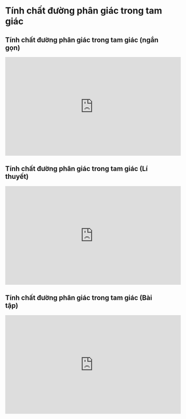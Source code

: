 # Tính chất đường phân giác trong tam giác
## Tính chất đường phân giác trong tam giác (ngắn gọn)
<iframe width="560" height="315" src="https://www.youtube.com/embed/PYQgGcftnJk?si=K0Yd1PnYWJcc_buQ" title="YouTube video player" frameborder="0" allow="accelerometer; autoplay; clipboard-write; encrypted-media; gyroscope; picture-in-picture; web-share" referrerpolicy="strict-origin-when-cross-origin" allowfullscreen></iframe>

## Tính chất đường phân giác trong tam giác (Lí thuyết)
<iframe width="560" height="315" src="https://www.youtube.com/embed/PYQgGcftnJk?si=qIpstPTpUkYagiXt" title="YouTube video player" frameborder="0" allow="accelerometer; autoplay; clipboard-write; encrypted-media; gyroscope; picture-in-picture; web-share" referrerpolicy="strict-origin-when-cross-origin" allowfullscreen></iframe>

## Tính chất đường phân giác trong tam giác (Bài tập)
<iframe width="560" height="315" src="https://www.youtube.com/embed/rsBWDfXHwf4?si=5vTSx2UtvDeDTh9K" title="YouTube video player" frameborder="0" allow="accelerometer; autoplay; clipboard-write; encrypted-media; gyroscope; picture-in-picture; web-share" referrerpolicy="strict-origin-when-cross-origin" allowfullscreen></iframe>